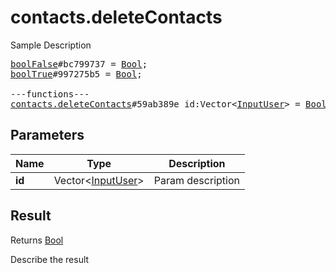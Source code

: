 # contacts.deleteContacts

Sample Description

<pre>
<a href="../constructor/boolFalse">boolFalse</a>#bc799737 = <a href="../type/Bool.md">Bool</a>;
<a href="../constructor/boolTrue">boolTrue</a>#997275b5 = <a href="../type/Bool.md">Bool</a>;

---functions---
<a href="../method/contacts.deleteContacts.md">contacts.deleteContacts</a>#59ab389e id:Vector&lt;<a href="../type/InputUser.md">InputUser</a>&gt; = <a href="../type/Bool.md">Bool</a>;
</pre>

## Parameters

| Name | Type | Description |
|------|:----:|-------------|
| **id** | Vector&lt;<a href="../type/InputUser.md">InputUser</a>&gt; | Param description |

## Result

Returns <a href="../type/Bool.md">Bool</a>

Describe the result

